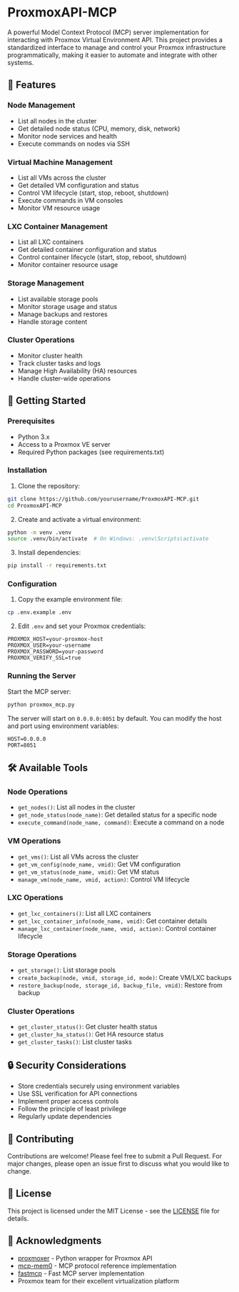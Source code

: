 # ProxmoxAPI-MCP

A powerful Model Context Protocol (MCP) server implementation for interacting with Proxmox Virtual Environment API. This project provides a standardized interface to manage and control your Proxmox infrastructure programmatically, making it easier to automate and integrate with other systems.

## 🌟 Features

### Node Management
- List all nodes in the cluster
- Get detailed node status (CPU, memory, disk, network)
- Monitor node services and health
- Execute commands on nodes via SSH

### Virtual Machine Management
- List all VMs across the cluster
- Get detailed VM configuration and status
- Control VM lifecycle (start, stop, reboot, shutdown)
- Execute commands in VM consoles
- Monitor VM resource usage

### LXC Container Management
- List all LXC containers
- Get detailed container configuration and status
- Control container lifecycle (start, stop, reboot, shutdown)
- Monitor container resource usage

### Storage Management
- List available storage pools
- Monitor storage usage and status
- Manage backups and restores
- Handle storage content

### Cluster Operations
- Monitor cluster health
- Track cluster tasks and logs
- Manage High Availability (HA) resources
- Handle cluster-wide operations

## 🚀 Getting Started

### Prerequisites
- Python 3.x
- Access to a Proxmox VE server
- Required Python packages (see requirements.txt)

### Installation

1. Clone the repository:
```bash
git clone https://github.com/yourusername/ProxmoxAPI-MCP.git
cd ProxmoxAPI-MCP
```

2. Create and activate a virtual environment:
```bash
python -m venv .venv
source .venv/bin/activate  # On Windows: .venv\Scripts\activate
```

3. Install dependencies:
```bash
pip install -r requirements.txt
```

### Configuration

1. Copy the example environment file:
```bash
cp .env.example .env
```

2. Edit `.env` and set your Proxmox credentials:
```env
PROXMOX_HOST=your-proxmox-host
PROXMOX_USER=your-username
PROXMOX_PASSWORD=your-password
PROXMOX_VERIFY_SSL=true
```

### Running the Server

Start the MCP server:
```bash
python proxmox_mcp.py
```

The server will start on `0.0.0.0:8051` by default. You can modify the host and port using environment variables:
```env
HOST=0.0.0.0
PORT=8051
```

## 🛠️ Available Tools

### Node Operations
- `get_nodes()`: List all nodes in the cluster
- `get_node_status(node_name)`: Get detailed status for a specific node
- `execute_command(node_name, command)`: Execute a command on a node

### VM Operations
- `get_vms()`: List all VMs across the cluster
- `get_vm_config(node_name, vmid)`: Get VM configuration
- `get_vm_status(node_name, vmid)`: Get VM status
- `manage_vm(node_name, vmid, action)`: Control VM lifecycle

### LXC Operations
- `get_lxc_containers()`: List all LXC containers
- `get_lxc_container_info(node_name, vmid)`: Get container details
- `manage_lxc_container(node_name, vmid, action)`: Control container lifecycle

### Storage Operations
- `get_storage()`: List storage pools
- `create_backup(node, vmid, storage_id, mode)`: Create VM/LXC backups
- `restore_backup(node, storage_id, backup_file, vmid)`: Restore from backup

### Cluster Operations
- `get_cluster_status()`: Get cluster health status
- `get_cluster_ha_status()`: Get HA resource status
- `get_cluster_tasks()`: List cluster tasks

## 🔒 Security Considerations

- Store credentials securely using environment variables
- Use SSL verification for API connections
- Implement proper access controls
- Follow the principle of least privilege
- Regularly update dependencies

## 🤝 Contributing

Contributions are welcome! Please feel free to submit a Pull Request. For major changes, please open an issue first to discuss what you would like to change.

## 📝 License

This project is licensed under the MIT License - see the [LICENSE](LICENSE) file for details.

## 🙏 Acknowledgments

- [proxmoxer](https://github.com/proxmoxer/proxmoxer) - Python wrapper for Proxmox API
- [mcp-mem0](https://github.com/coleam00/mcp-mem0) - MCP protocol reference implementation
- [fastmcp](https://github.com/jlowin/fastmcp) - Fast MCP server implementation
- Proxmox team for their excellent virtualization platform
